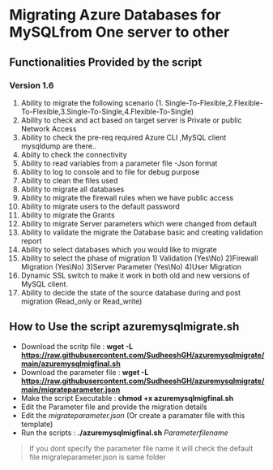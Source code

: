 # Migrating Azure Databases for MySQLfrom One server to other

## Functionalities Provided by the script 

### Version 1.6
1. Ability to migrate the following scenario (1. Single-To-Flexible,2.Flexible-To-Flexible,3.Single-To-Single,4.Flexible-To-Single)
2. Ability to check and act based on target server is Private or public Network Access
3. Ability to check the pre-req required Azure CLI ,MySQL client mysqldump are there..
4. Abiity to check the connectivity
5. Ability to  read variables from a parameter file -Json format
6. Ability to log to console and to file for debug purpose
7. Ability to clean the files used
8. Ability to migrate all databases
9. Ability to migrate the firewall rules when we have public access
10. Ability to migrate users to the default password 
11. Ability to migrate the Grants 
12. Ability to migrate Server parameters which were changed from default
13. Ability to validate the migrate the Database basic and creating validation report
14. Ability to select databases which you would like to migrate 
15. Ability to select the phase of migration 1) Validation (Yes\No) 2)Firewall Migration (Yes\No) 3)Server Parameter (Yes\No) 4)User Migration
16. Dynamic SSL switch to make it work in both old and new versions of MySQL client. 
17. Ability to decide the state of the source database during and post migration (Read_only or Read_write)


## How to Use the script azuremysqlmigrate.sh

* Download the scritp file  : **wget -L https://raw.githubusercontent.com/SudheeshGH/azuremysqlmigrate/main/azuremysqlmigfinal.sh**
* Download the parameter file : **wget -L https://raw.githubusercontent.com/SudheeshGH/azuremysqlmigrate/main/migrateparameter.json**
* Make the script Executable : **chmod +x azuremysqlmigfinal.sh**
* Edit the Parameter file and provide the migration details 
* Edit the *migrateparameter.json*  (Or create a paramater file with this template)
* Run the scripts : **./azuremysqlmigfinal.sh** *Parameterfilename*
> If you dont specify the parameter file name it will check the default file migrateparameter.json is same folder
